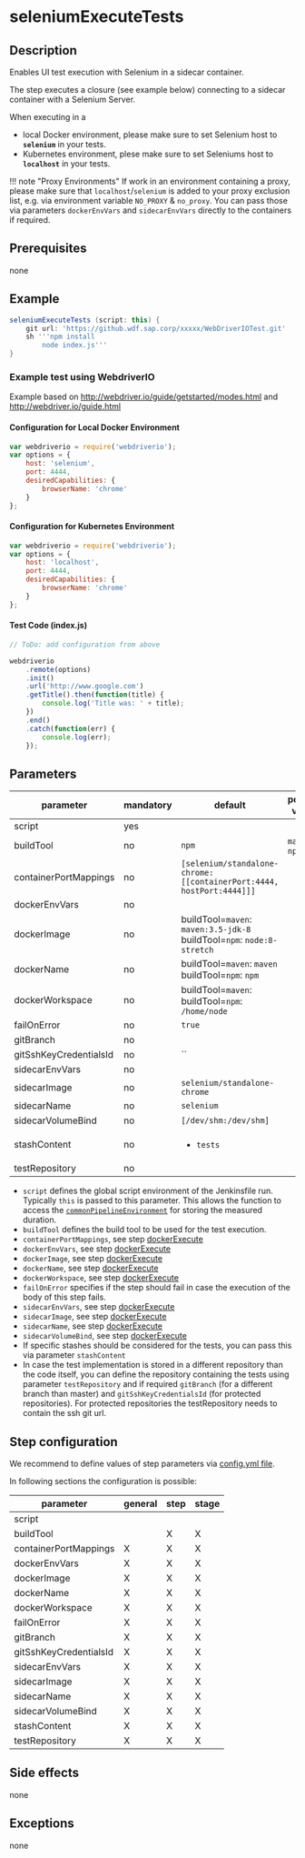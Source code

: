 # seleniumExecuteTests

## Description

Enables UI test execution with Selenium in a sidecar container.

The step executes a closure (see example below) connecting to a sidecar container with a Selenium Server.

When executing in a

* local Docker environment, please make sure to set Selenium host to **`selenium`** in your tests.
* Kubernetes environment, plese make sure to set Seleniums host to **`localhost`** in your tests.

!!! note "Proxy Environments"
    If work in an environment containing a proxy, please make sure that `localhost`/`selenium` is added to your proxy exclusion list, e.g. via environment variable `NO_PROXY` & `no_proxy`. You can pass those via parameters `dockerEnvVars` and `sidecarEnvVars` directly to the containers if required.

## Prerequisites

none

## Example

```groovy
seleniumExecuteTests (script: this) {
    git url: 'https://github.wdf.sap.corp/xxxxx/WebDriverIOTest.git'
    sh '''npm install
        node index.js'''
}
```

### Example test using WebdriverIO

Example based on http://webdriver.io/guide/getstarted/modes.html and http://webdriver.io/guide.html

#### Configuration for Local Docker Environment

```js
var webdriverio = require('webdriverio');
var options = {
    host: 'selenium',
    port: 4444,
    desiredCapabilities: {
        browserName: 'chrome'
    }
};
```

#### Configuration for Kubernetes Environment

```js
var webdriverio = require('webdriverio');
var options = {
    host: 'localhost',
    port: 4444,
    desiredCapabilities: {
        browserName: 'chrome'
    }
};
```

#### Test Code (index.js)

```js
// ToDo: add configuration from above

webdriverio
    .remote(options)
    .init()
    .url('http://www.google.com')
    .getTitle().then(function(title) {
        console.log('Title was: ' + title);
    })
    .end()
    .catch(function(err) {
        console.log(err);
    });
```

## Parameters

| parameter | mandatory | default | possible values |
| ----------|-----------|---------|-----------------|
|script|yes|||
|buildTool|no|`npm`|`maven`, `npm`|
|containerPortMappings|no|`[selenium/standalone-chrome:[[containerPort:4444, hostPort:4444]]]`||
|dockerEnvVars|no|||
|dockerImage|no|buildTool=`maven`: `maven:3.5-jdk-8`<br />buildTool=`npm`: `node:8-stretch`<br />||
|dockerName|no|buildTool=`maven`: `maven`<br />buildTool=`npm`: `npm`<br />||
|dockerWorkspace|no|buildTool=`maven`: <br />buildTool=`npm`: `/home/node`<br />||
|failOnError|no|`true`||
|gitBranch|no|||
|gitSshKeyCredentialsId|no|``||
|sidecarEnvVars|no|||
|sidecarImage|no|`selenium/standalone-chrome`||
|sidecarName|no|`selenium`||
|sidecarVolumeBind|no|`[/dev/shm:/dev/shm]`||
|stashContent|no|<ul><li>`tests`</li></ul>||
|testRepository|no|||

* `script` defines the global script environment of the Jenkinsfile run. Typically `this` is passed to this parameter. This allows the function to access the [`commonPipelineEnvironment`](commonPipelineEnvironment.md) for storing the measured duration.
* `buildTool` defines the build tool to be used for the test execution.
* `containerPortMappings`, see step [dockerExecute](dockerExecute.md)
* `dockerEnvVars`, see step [dockerExecute](dockerExecute.md)
* `dockerImage`, see step [dockerExecute](dockerExecute.md)
* `dockerName`, see step [dockerExecute](dockerExecute.md)
* `dockerWorkspace`, see step [dockerExecute](dockerExecute.md)
* `failOnError` specifies if the step should fail in case the execution of the body of this step fails.
* `sidecarEnvVars`, see step [dockerExecute](dockerExecute.md)
* `sidecarImage`, see step [dockerExecute](dockerExecute.md)
* `sidecarName`, see step [dockerExecute](dockerExecute.md)
* `sidecarVolumeBind`, see step [dockerExecute](dockerExecute.md)
* If specific stashes should be considered for the tests, you can pass this via parameter `stashContent`
* In case the test implementation is stored in a different repository than the code itself, you can define the repository containing the tests using parameter `testRepository` and if required `gitBranch` (for a different branch than master) and `gitSshKeyCredentialsId` (for protected repositories). For protected repositories the testRepository needs to contain the ssh git url.

## Step configuration

We recommend to define values of step parameters via [config.yml file](../configuration.md).

In following sections the configuration is possible:

| parameter | general | step | stage |
| ----------|-----------|---------|-----------------|
|script||||
|buildTool||X|X|
|containerPortMappings|X|X|X|
|dockerEnvVars|X|X|X|
|dockerImage|X|X|X|
|dockerName|X|X|X|
|dockerWorkspace|X|X|X|
|failOnError|X|X|X|
|gitBranch|X|X|X|
|gitSshKeyCredentialsId|X|X|X|
|sidecarEnvVars|X|X|X|
|sidecarImage|X|X|X|
|sidecarName|X|X|X|
|sidecarVolumeBind|X|X|X|
|stashContent|X|X|X|
|testRepository|X|X|X|

## Side effects

none

## Exceptions

none
